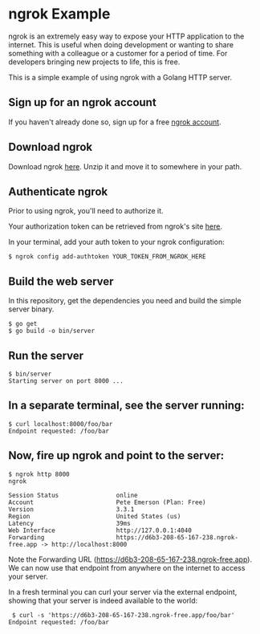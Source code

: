 # ngrok Example

ngrok is an extremely easy way to expose your HTTP application to the internet. This is useful when doing development or wanting to share something with a colleague or a customer for a period of time. For developers bringing new projects to life, this is free.

This is a simple example of using ngrok with a Golang HTTP server.

## Sign up for an ngrok account

If you haven't already done so, sign up for a free [ngrok account](https://ngrok.com/).

## Download ngrok

Download ngrok [here](https://dashboard.ngrok.com/get-started/setup). Unzip it and move it to somewhere in your path.

## Authenticate ngrok

Prior to using ngrok, you'll need to authorize it.

Your authorization token can be retrieved from ngrok's site [here](https://dashboard.ngrok.com/get-started/your-authtoken).

In your terminal, add your auth token to your ngrok configuration:

```
$ ngrok config add-authtoken YOUR_TOKEN_FROM_NGROK_HERE
```

## Build the web server

In this repository, get the dependencies you need and build the simple server binary.

```
$ go get
$ go build -o bin/server
```

## Run the server

```
$ bin/server
Starting server on port 8000 ...
```

## In a separate terminal, see the server running:

```
$ curl localhost:8000/foo/bar
Endpoint requested: /foo/bar
```

## Now, fire up ngrok and point to the server:

```
$ ngrok http 8000
ngrok                                                                        

Session Status                online
Account                       Pete Emerson (Plan: Free)
Version                       3.3.1
Region                        United States (us)
Latency                       39ms
Web Interface                 http://127.0.0.1:4040
Forwarding                    https://d6b3-208-65-167-238.ngrok-free.app -> http://localhost:8000
```

Note the Forwarding URL (https://d6b3-208-65-167-238.ngrok-free.app). We can now use that endpoint from anywhere on the internet to access your server.

In a fresh terminal you can curl your server via the external endpoint, showing that your server is indeed available to the world:

```
 $ curl -s 'https://d6b3-208-65-167-238.ngrok-free.app/foo/bar'
Endpoint requested: /foo/bar
```
